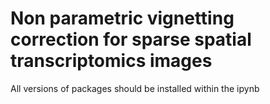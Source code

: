 # Non parametric vignetting correction for sparse spatial transcriptomics images
All versions of packages should be installed within the ipynb
